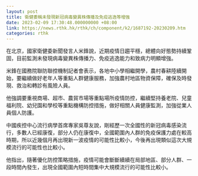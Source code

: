 ```yaml
---
layout: post
title: 衛健委稱未發現新冠病毒變異株傳播及免疫逃逸等增強
date: 2023-02-09 17:30:48.000000000 +08:00
link: https://news.rthk.hk/rthk/ch/component/k2/1687192-20230209.htm
categories: rthk
---
```


在北京，國家衛健委新聞發言人米鋒說，近期疫情日趨平穩，總體向好態勢持續鞏固，目前監測未發現病毒變異株傳播力、免疫逃逸能力和致病力明顯增強。

米鋒在國務院聯防聯控機制記者會表示，各地中小學相繼開學，農村春耕陸續開始，要繼續做好老年人等重點人群健康服務，加強農村地區物資保障，確保及時發現、救治和轉診有風險人員。

他強調要重視商場、超市、農貿市場等重點場所疫情防控，繼續堅持養老院、兒童福利院、幼兒園和學校等重點機構防控措施，做好相關人員健康監測，加強從業人員個人防護。

中國疾控中心流行病學首席專家吳尊友說，剛經歷一次全國性的新冠病毒感染流行，多數人已經康復，部分人仍在康復中，全國範圍內人群的免疫保護力處在較高時期，所以近幾個月再出現新一波疫情的可能性比較小，今後再出現類似這次大規模流行的可能性也比較小。

他指出，隨著優化防控策略措施，疫情可能會斷斷續續在局部地區、部分人群、一段時間內發生，出現全國範圍內短時間集中大規模流行的可能性比較小。
